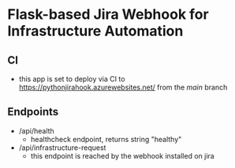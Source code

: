 # Flask-based Jira Webhook for Infrastructure Automation

## CI
- this app is set to deploy via CI to https://pythonjirahook.azurewebsites.net/ from the _main_ branch

## Endpoints
- /api/health
	- healthcheck endpoint, returns string "healthy"
- /api/infrastructure-request
	- this endpoint is reached by the webhook installed on jira
